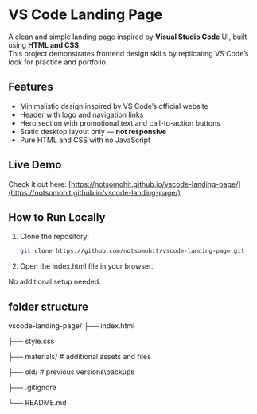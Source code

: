 # VS Code Landing Page

A clean and simple landing page inspired by **Visual Studio Code** UI, built using **HTML and CSS**.  
This project demonstrates frontend design skills by replicating VS Code’s look for practice and portfolio.

## Features

- Minimalistic design inspired by VS Code’s official website  
- Header with logo and navigation links  
- Hero section with promotional text and call-to-action buttons  
- Static desktop layout only — **not responsive**  
- Pure HTML and CSS with no JavaScript  

## Live Demo

Check it out here: [https://notsomohit.github.io/vscode-landing-page/](https://notsomohit.github.io/vscode-landing-page/)

## How to Run Locally

1. Clone the repository:  
   ```bash
   git clone https://github.com/notsomohit/vscode-landing-page.git
2. Open the index.html file in your browser.

No additional setup needed.

## folder structure

vscode-landing-page/
├── index.html

├── style.css

├── materials/         # additional assets and files

├── old/               # previous versions\backups

├── .gitignore

└── README.md

